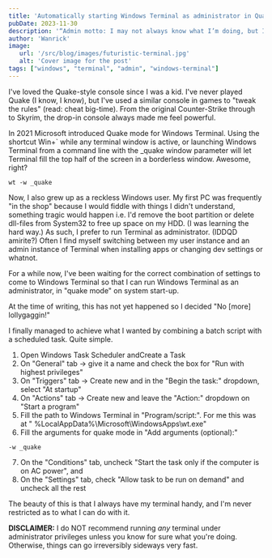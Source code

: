 ```yaml
---
title: 'Automatically starting Windows Terminal as administrator in Quake mode'
pubDate: 2023-11-30
description: '“Admin motto: I may not always know what I’m doing, but I’m doing it with confidence.”'
author: 'Wanrick'
image:
   url: '/src/blog/images/futuristic-terminal.jpg'
   alt: 'Cover image for the post'
tags: ["windows", "terminal", "admin", "windows-terminal"]
---
```


I've loved the Quake-style console since I was a kid. I've never played Quake (I know, I know), but I've used a similar
console in games to "tweak the rules" (read: cheat big-time). From the original Counter-Strike through to Skyrim,
the drop-in console always made me feel powerful.

In 2021 Microsoft introduced Quake mode for Windows Terminal. Using the shortcut Win+` while any terminal window is
active,
or launching Windows Terminal from a command line with the _quake window parameter will let Terminal fill the top half of the screen in a borderless window. Awesome, right?

```shell
wt -w _quake
```

Now, I also grew up as a reckless Windows user. My first PC was frequently "in the shop" because I would fiddle with things
I didn't understand, something tragic would happen i.e. I'd remove the boot partition or delete dll-files from System32
to
free up space on my HDD. (I was learning the hard way.) As such, I prefer to run Terminal as administrator. (IDDQD
amirite?) Often I find
myself switching between my user instance and an admin instance of Terminal when installing apps or changing dev
settings or whatnot.

For a while now, I've been waiting for the correct combination of settings to come to Windows Terminal so that I can run
Windows Terminal as an administrator, in "quake mode" on system start-up.

At the time of writing, this has not yet happened so I decided "No [more] lollygaggin!"

I finally managed to achieve what I wanted by combining a batch script with a scheduled task. Quite simple.

1. Open Windows Task Scheduler andCreate a Task
2. On "General" tab -> give it a name and check the box for "Run with highest privileges"
3. On "Triggers" tab -> Create new and in the "Begin the task:" dropdown, select "At startup"
4. On "Actions" tab -> Create new and leave the "Action:" dropdown on "Start a program"
5. Fill the path to Windows Terminal in "Program/script:". For me this was at "
   %LocalAppData%\Microsoft\WindowsApps\wt.exe"
6. Fill the arguments for quake mode in "Add arguments (optional):"

```shell
-w _quake
```

7. On the "Conditions" tab, uncheck "Start the task only if the computer is on AC power", and
8. On the "Settings" tab, check "Allow task to be run on demand" and uncheck all the rest

The beauty of this is that I always have my terminal handy, and I'm never restricted as to what I can do with it.

**DISCLAIMER:** I do NOT recommend running _any_ terminal under administrator privileges unless you know for sure what
you're doing.
Otherwise, things can go irreversibly sideways very fast.
